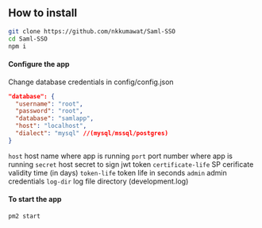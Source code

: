 ## How to install
```bash
git clone https://github.com/nkkumawat/Saml-SSO
cd Saml-SSO
npm i
```
#### Configure the app
Change database credentials in config/config.json
```json
"database": {
  "username": "root", 
  "password": "root",
  "database": "samlapp",
  "host": "localhost",
  "dialect": "mysql" //(mysql/mssql/postgres)
}
```

<code>host</code> host name where app is running
<code>port</code> port number where app is running
<code>secret</code> host secret to sign jwt token
<code>certificate-life</code> SP cerificate validity time (in days)
<code>token-life</code> token life in seconds
<code>admin</code> admin credentials
<code>log-dir</code> log file directory (development.log)


#### To start the app
```bash
pm2 start
```

